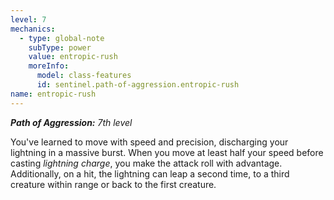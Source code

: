 ```yaml
---
level: 7
mechanics:
  - type: global-note
    subType: power
    value: entropic-rush
    moreInfo:
      model: class-features
      id: sentinel.path-of-aggression.entropic-rush
name: entropic-rush
---
```

_**Path of Aggression:** 7th level_
You've learned to move with speed and precision, discharging your lightning in a massive burst. When you move at least half your speed before casting *lightning charge*, you make the attack roll with advantage. Additionally, on a hit, the lightning can leap a second time, to a third creature within range or back to the first creature.